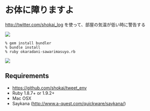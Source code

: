 お体に障りますよ
==============

http://twitter.com/shokai_log を使って、部屋の気温が低い時に警告する

<img src="http://gyazo.com/31d3f6cba8a5ef49e97a96139532668a.png">


    % gem install bundler
    % bundle install
    % ruby okaradani-sawarimasuyo.rb


<img src="http://gyazo.com/26e85c6c342587786c176ea5c27f3ed3.png">


## Requirements

* https://github.com/shokai/tweet_env
* Ruby 1.8.7+ or 1.9.2+
* Mac OSX
* Saykana (http://www.a-quest.com/quickware/saykana/)

